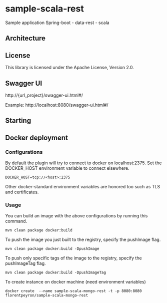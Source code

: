 # sample-scala-rest
Sample application Spring-boot - data-rest - scala

## Architecture

## License
This library is licensed under the Apache License, Version 2.0.

## Swagger UI
http://{url_project}/swagger-ui.html#/

Example: http://localhost:8080/swagger-ui.html#/

## Starting



## Docker deployment

### Configurations

By default the plugin will try to connect to docker on localhost:2375. Set the DOCKER_HOST environment variable to connect elsewhere.

    DOCKER_HOST=tcp://<host>:2375

Other docker-standard environment variables are honored too such as TLS and certificates.

### Usage

You can build an image with the above configurations by running this command.

    mvn clean package docker:build

To push the image you just built to the registry, specify the pushImage flag.

    mvn clean package docker:build -DpushImage

To push only specific tags of the image to the registry, specify the pushImageTag flag.

    mvn clean package docker:build -DpushImageTag

To create instance on docker machine (need environment variables)

    docker create  --name sample-scala-mongo-rest -t -p 8080:8080 florentpeyron/sample-scala-mongo-rest

